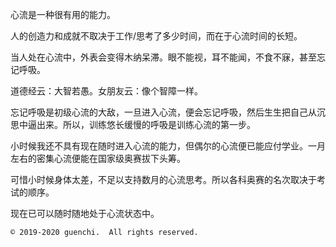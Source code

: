 心流是一种很有用的能力。

人的创造力和成就不取决于工作/思考了多少时间，而在于心流时间的长短。

当人处在心流中，外表会变得木纳呆滞。眼不能视，耳不能闻，不食不寐，甚至忘记呼吸。

道德经云：大智若愚。女朋友云：像个智障一样。

忘记呼吸是初级心流的大敌，一旦进入心流，便会忘记呼吸，然后生生把自己从沉思中逼出来。所以，训练悠长缓慢的呼吸是训练心流的第一步。

小时候我还不具有现在随时进入心流的能力，但偶尔的心流便已能应付学业。一月左右的密集心流便能在国家级奥赛拔下头筹。

可惜小时候身体太差，不足以支持数月的心流思考。所以各科奥赛的名次取决于考试的顺序。

现在已可以随时随地处于心流状态中。

```
© 2019-2020 guenchi.  All rights reserved.
```
